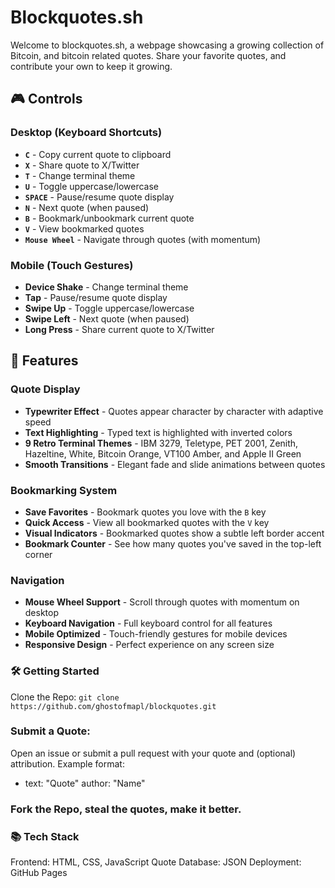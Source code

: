 # Blockquotes.sh

Welcome to blockquotes.sh, a webpage showcasing a growing collection of Bitcoin, and bitcoin related quotes. Share your favorite quotes, and contribute your own to keep it growing.

## 🎮 Controls

### Desktop (Keyboard Shortcuts)
- **`C`** - Copy current quote to clipboard
- **`X`** - Share quote to X/Twitter
- **`T`** - Change terminal theme
- **`U`** - Toggle uppercase/lowercase
- **`SPACE`** - Pause/resume quote display
- **`N`** - Next quote (when paused)
- **`B`** - Bookmark/unbookmark current quote
- **`V`** - View bookmarked quotes
- **`Mouse Wheel`** - Navigate through quotes (with momentum)

### Mobile (Touch Gestures)
- **Device Shake** - Change terminal theme
- **Tap** - Pause/resume quote display
- **Swipe Up** - Toggle uppercase/lowercase
- **Swipe Left** - Next quote (when paused)
- **Long Press** - Share current quote to X/Twitter

## 📖 Features

### Quote Display
- **Typewriter Effect** - Quotes appear character by character with adaptive speed
- **Text Highlighting** - Typed text is highlighted with inverted colors
- **9 Retro Terminal Themes** - IBM 3279, Teletype, PET 2001, Zenith, Hazeltine, White, Bitcoin Orange, VT100 Amber, and Apple II Green
- **Smooth Transitions** - Elegant fade and slide animations between quotes

### Bookmarking System
- **Save Favorites** - Bookmark quotes you love with the `B` key
- **Quick Access** - View all bookmarked quotes with the `V` key
- **Visual Indicators** - Bookmarked quotes show a subtle left border accent
- **Bookmark Counter** - See how many quotes you've saved in the top-left corner

### Navigation
- **Mouse Wheel Support** - Scroll through quotes with momentum on desktop
- **Keyboard Navigation** - Full keyboard control for all features
- **Mobile Optimized** - Touch-friendly gestures for mobile devices
- **Responsive Design** - Perfect experience on any screen size

### 🛠️ Getting Started
Clone the Repo: `git clone https://github.com/ghostofmapl/blockquotes.git`

### Submit a Quote:
Open an issue or submit a pull request with your quote and (optional) attribution.
Example format: 

- text: "Quote"
  author: "Name"

### Fork the Repo, steal the quotes, make it better.

### 📚 Tech Stack
Frontend: HTML, CSS, JavaScript
Quote Database: JSON
Deployment: GitHub Pages